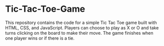 # Tic-Tac-Toe-Game
This repository contains the code for a simple Tic Tac Toe game built with HTML, CSS, and JavaScript. Players can choose to play as X or O and take turns clicking on the board to make their move. The game finishes when one player wins or if there is a tie.
